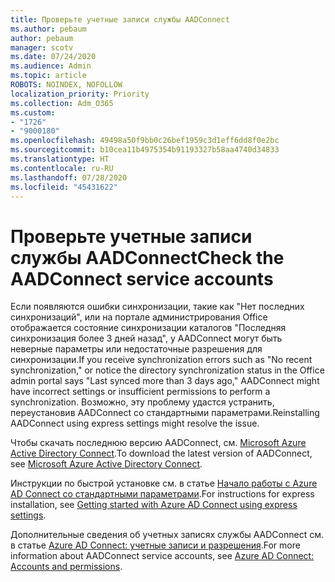 ```yaml
---
title: Проверьте учетные записи службы AADConnect
ms.author: pebaum
author: pebaum
manager: scotv
ms.date: 07/24/2020
ms.audience: Admin
ms.topic: article
ROBOTS: NOINDEX, NOFOLLOW
localization_priority: Priority
ms.collection: Adm_O365
ms.custom:
- "1726"
- "9000180"
ms.openlocfilehash: 49498a50f9bb0c26bef1959c3d1eff6dd8f0e2bc
ms.sourcegitcommit: b10cea11b4975354b91193327b58aa4740d34833
ms.translationtype: HT
ms.contentlocale: ru-RU
ms.lasthandoff: 07/28/2020
ms.locfileid: "45431622"
---
```

# <a name="check-the-aadconnect-service-accounts"></a><span data-ttu-id="39a1f-102">Проверьте учетные записи службы AADConnect</span><span class="sxs-lookup"><span data-stu-id="39a1f-102">Check the AADConnect service accounts</span></span>

<span data-ttu-id="39a1f-103">Если появляются ошибки синхронизации, такие как "Нет последних синхронизаций", или на портале администрирования Office отображается состояние синхронизации каталогов "Последняя синхронизация более 3 дней назад", у AADConnect могут быть неверные параметры или недостаточные разрешения для синхронизации.</span><span class="sxs-lookup"><span data-stu-id="39a1f-103">If you receive synchronization errors such as "No recent synchronization," or notice the directory synchronization status in the Office admin portal says "Last synced more than 3 days ago," AADConnect might have incorrect settings or insufficient permissions to perform a synchronization.</span></span> <span data-ttu-id="39a1f-104">Возможно, эту проблему удастся устранить, переустановив AADConnect со стандартными параметрами.</span><span class="sxs-lookup"><span data-stu-id="39a1f-104">Reinstalling AADConnect using express settings might resolve the issue.</span></span>

<span data-ttu-id="39a1f-105">Чтобы скачать последнюю версию AADConnect, см. [Microsoft Azure Active Directory Connect](https://go.microsoft.com/fwlink/?LinkId=615771).</span><span class="sxs-lookup"><span data-stu-id="39a1f-105">To download the latest version of AADConnect, see [Microsoft Azure Active Directory Connect](https://go.microsoft.com/fwlink/?LinkId=615771).</span></span>

<span data-ttu-id="39a1f-106">Инструкции по быстрой установке см. в статье [Начало работы с Azure AD Connect со стандартными параметрами](https://docs.microsoft.com/azure/active-directory/hybrid/how-to-connect-install-express).</span><span class="sxs-lookup"><span data-stu-id="39a1f-106">For instructions for express installation, see [Getting started with Azure AD Connect using express settings](https://docs.microsoft.com/azure/active-directory/hybrid/how-to-connect-install-express).</span></span>

<span data-ttu-id="39a1f-107">Дополнительные сведения об учетных записях службы AADConnect см. в статье [Azure AD Connect: учетные записи и разрешения](https://docs.microsoft.com/azure/active-directory/hybrid/reference-connect-accounts-permissions).</span><span class="sxs-lookup"><span data-stu-id="39a1f-107">For more information about AADConnect service accounts, see [Azure AD Connect: Accounts and permissions](https://docs.microsoft.com/azure/active-directory/hybrid/reference-connect-accounts-permissions).</span></span>